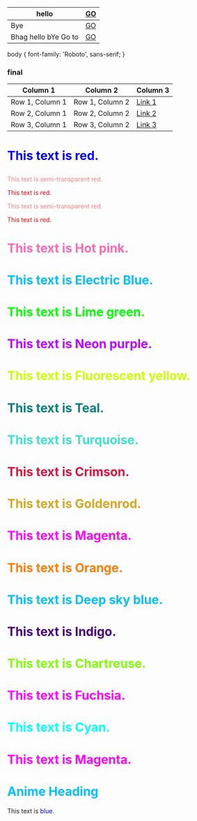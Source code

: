 | hello | [GO](www.github.com) |
| --- | --- |
| Bye| [GO](www.google.com) |
| Bhag hello bYe Go to | [GO](www.google.com) |

body {
  font-family: 'Roboto', sans-serif;
}


### final

| Column 1 | Column 2 | Column 3 |
| --- | --- | --- |
| Row 1, Column 1 | Row 1, Column 2 | [Link 1](https://example.com/link-1) |
| Row 2, Column 1 | Row 2, Column 2 | [Link 2](https://example.com/link-2) |
| Row 3, Column 1 | Row 3, Column 2 | [Link 3](https://example.com/link-3) |

# <p style="color:blue">This text is red.</p>

<p style="color: hsla(0, 100%, 50%, 0.5);">This text is semi-transparent red.</p>

<p style="color: hsl(0, 100%, 50%);">This text is red.</p>

<p style="color: rgba(255, 0, 0, 0.5);">This text is semi-transparent red.</p>

<p style="color: rgb(255, 0, 0);">This text is red.</p>

# <p style="color: #ff69b4;">This text is Hot pink.</p>
# <p style="color: #00bfff;">This text is Electric Blue.</p>
# <p style="color: #00ff00;">This text is Lime green.</p>
# <p style="color: #bf00ff;">This text is Neon purple.</p>
# <p style="color: #ccff00;">This text is Fluorescent yellow.</p>
# <p style="color: #008080;">This text is Teal.</p>
# <p style="color: #40e0d0;">This text is Turquoise.</p>
# <p style="color: #dc143c;">This text is Crimson.</p>
# <p style="color: #daa520;">This text is Goldenrod.</p>
# <p style="color: #ff00ff;">This text is Magenta.</p>
# <p style="color: #ff7f00;">This text is Orange.</p>
# <p style="color: #00bfff;">This text is Deep sky blue.</p>
# <p style="color: #4b0082;">This text is Indigo.</p>
# <p style="color: #7fff00;">This text is Chartreuse.</p>
# <p style="color: #ff00ff;">This text is Fuchsia.</p>
# <p style="color: #00ffff;">This text is Cyan.</p>
# <p style="color: #ff00ff;">This text is Magenta.</p>


<h1 style="color: #00bfff;">Anime Heading</h1>

This text is <span style="color: blue;">blue</span>.
